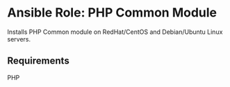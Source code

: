 # Ansible Role: PHP Common Module

Installs PHP Common module on RedHat/CentOS and Debian/Ubuntu Linux servers.

## Requirements

PHP
